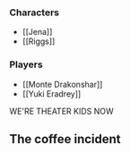 ### Characters
- [[Jena]]
- [[Riggs]]

### Players
- [[Monte Drakonshar]]
- [[Yuki Eradrey]]

WE'RE THEATER KIDS NOW

## The coffee incident
